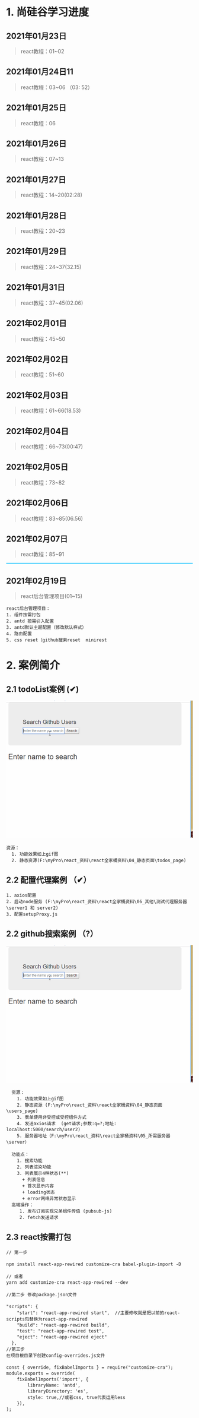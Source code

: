 # 1. 尚硅谷学习进度

## 2021年01月23日

> react教程：01~02

## 2021年01月24日11

> react教程：03~06 （03: 52）

## 2021年01月25日

> react教程：06

## 2021年01月26日

> react教程：07~13

## 2021年01月27日

> react教程：14~20(02:28)

## 2021年01月28日

> react教程：20~23

## 2021年01月29日

> react教程：24~37(32.15)

## 2021年01月31日

> react教程：37~45(02.06)

## 2021年02月01日

> react教程：45~50

## 2021年02月02日

> react教程：51~60

## 2021年02月03日

> react教程：61~66(18.53)

## 2021年02月04日

> react教程：66~73(00:47)

## 2021年02月05日

> react教程：73~82

## 2021年02月06日

> react教程：83~85(06.56)

## 2021年02月07日

> react教程：85~91

<hr style="height:2px;background:  deepskyblue;"/>

## 2021年02月19日

> react后台管理项目(01~15)

```text
react后台管理项目：
1. 组件按需打包
2. antd 按需引入配置
3. antd默认主题配置（修改默认样式）
4. 路由配置
5. css reset（github搜索reset  minirest
```



# 2. 案例简介

## 2.1 todoList案例  (✔)

![avatar](./img/github_search.gif)

```text
资源：
  1. 功能效果如上gif图
  2. 静态资源(F:\myPro\react_资料\react全家桶资料\04_静态页面\todos_page)
```

## 2.2 配置代理案例 （✔）

```text
1. axios配置
2. 启动node服务 (F:\myPro\react_资料\react全家桶资料\06_其他\测试代理服务器\server1 和 server2)
3. 配置setupProxy.js
```

## 2.2 github搜索案例 （?）

![avatar](./img/github_search.gif)

```text
  资源：
    1. 功能效果如上gif图
    2. 静态资源 (F:\myPro\react_资料\react全家桶资料\04_静态页面\users_page)
    3. 表单使用非受控或受控组件方式
    4. 发送axios请求  (get请求;参数:q=?;地址: localhost:5000/search/user2)
    5. 服务器地址（F:\myPro\react_资料\react全家桶资料\05_所需服务器\server）
    
  功能点：
    1. 搜索功能
    2. 列表渲染功能
    3. 列表展示4种状态(**)
      + 列表信息
      + 首次显示内容
      + loading状态
      + error网络异常状态显示
  高端操作：
     1. 发布订阅实现兄弟组件传值 (pubsub-js)
     2. fetch发送请求
```

## 2.3 react按需打包

```text
// 第一步

npm install react-app-rewired customize-cra babel-plugin-import -D

// 或者
yarn add customize-cra react-app-rewired --dev

//第二步 修改package.json文件

"scripts": {
    "start": "react-app-rewired start",  //主要修改就是把以前的react-scripts包替换为react-app-rewired
    "build": "react-app-rewired build",
    "test": "react-app-rewired test",
    "eject": "react-app-rewired eject"
  },
//第三步
在项目根目录下创建config-overrides.js文件

const { override, fixBabelImports } = require("customize-cra");
module.exports = override(
    fixBabelImports('import', {
        libraryName: 'antd',
        libraryDirectory: 'es',
        style: true,//或者css, true代表运用less
    }),
);
```
